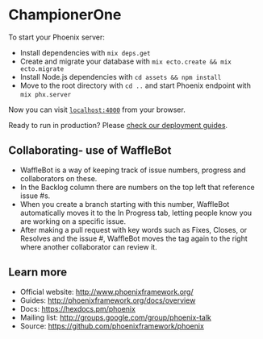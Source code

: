 # ChampionerOne

To start your Phoenix server:

  * Install dependencies with `mix deps.get`
  * Create and migrate your database with `mix ecto.create && mix ecto.migrate`
  * Install Node.js dependencies with `cd assets && npm install`
  * Move to the root directory with `cd ..` and start Phoenix endpoint with `mix phx.server`

Now you can visit [`localhost:4000`](http://localhost:4000) from your browser.

Ready to run in production? Please [check our deployment guides](http://www.phoenixframework.org/docs/deployment).
## Collaborating- use of WaffleBot
  * WaffleBot is a way of keeping track of issue numbers,   progress and collaborators on these.
  * In the Backlog column there are numbers on the top left that reference issue #s.
  * When you create a branch starting with this number, WaffleBot automatically moves it to the In Progress tab, letting people know you are working on a specific issue.
  * After making a pull request with key words such as Fixes, Closes, or Resolves and the issue #, WaffleBot moves the tag again to the right where another collaborator can review it.  

## Learn more

  * Official website: http://www.phoenixframework.org/
  * Guides: http://phoenixframework.org/docs/overview
  * Docs: https://hexdocs.pm/phoenix
  * Mailing list: http://groups.google.com/group/phoenix-talk
  * Source: https://github.com/phoenixframework/phoenix
